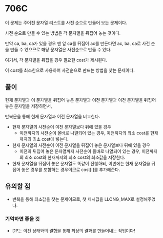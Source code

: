# 706C

이 문제는 주어진 문자열 리스트를 사전 순으로 만들어 보는 문제이다.

사전 순으로 만들 수 있는 방법은 각 문자열을 뒤집어 놓는 것이다.

만약 ca, ba, ca가 있을 경우 맨 앞 ca를 뒤집어 ac를 만든다면 ac, ba, ca로 사전 순을 만들 수 있으므로 해당 문자열은 사전순으로 만들 수 있다.

여기서, 각 문자열을 뒤집을 경우 필요한 cost가 제시된다.

이 cost를 최소한으로 사용하여 사전순으로 만드는 방법을 찾는 문제이다.

## 풀이

현재 문자열과 이 문자열을 뒤집어 놓은 문자열과 이전 문자열과 이전 문자열을 뒤집어 놓은 문자열을 저장하면서,

반복문을 통해 현재 문자열과 이전 문자열을 비교한다.

- 현재 문자열의 사전순이 이전 문자열보다 뒤에 있을 경우
  - 이전까지의 사전순이 올바로 나열되어 있는 경우, 이전까지의 최소 cost를 현재까지의 최소 cost에 넣는다.
- 현재 문자열의 사전순이 이전 문자열을 뒤집어 놓은 문자열보다 뒤에 있을 경우
  - 이전의 뒤집어 놓은 문자열까지 사전순이 올바로 나열되어 있는 경우, 이전까지의 최소 cost와 현재까지의 최소 cost의 최소값을 저장한다.
- 현재 문자열을 뒤집어 놓은 문자열도 똑같이 진행하되, 이번에는 현재 문자열을 뒤집어 놓은 경우를 포함하는 경우이므로 cost[i]를 추가해준다.

## 유의할 점

- 반복을 통해 최소값을 찾는 문제이므로, 첫 제시값을 LLONG_MAX로 설정해주었다.

### 기억하면 좋을 것

- DP는 이전 상태와의 결합을 통해 최상의 결과를 만들어내는 작업이다!
